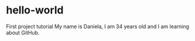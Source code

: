 # hello-world
First project tutorial
My name is Daniela, I am 34 years old and I am learning about GitHub.
